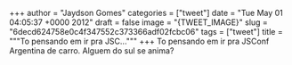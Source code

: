 
+++
author = "Jaydson Gomes"
categories = ["tweet"]
date = "Tue May 01 04:05:37 +0000 2012"
draft = false
image = "{TWEET_IMAGE}"
slug = "6decd624758e0c4f347552c373366adf02fcbc06"
tags = ["tweet"]
title = """To pensando em ir pra JSC..."""
+++
To pensando em ir pra JSConf Argentina de carro. Alguem do sul se anima?
